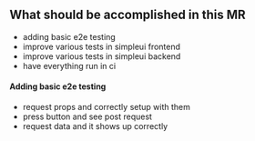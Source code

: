 


## What should be accomplished in this MR
- adding basic e2e testing
- improve various tests in simpleui frontend
- improve various tests in simpleui backend
- have everything run in ci


#### Adding basic e2e testing
- request props and correctly setup with them
- press button and see post request
- request data and it shows up correctly

